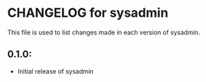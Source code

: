 # CHANGELOG for sysadmin

This file is used to list changes made in each version of sysadmin.

## 0.1.0:

* Initial release of sysadmin

